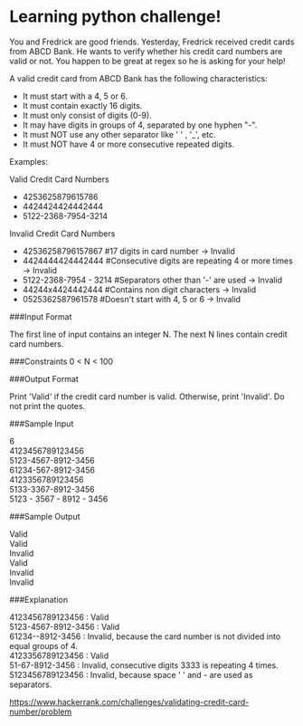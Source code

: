 # Learning python challenge!

You and Fredrick are good friends. Yesterday, Fredrick received  credit cards from ABCD Bank. He wants to verify whether his credit card numbers are valid or not. You happen to be great at regex so he is asking for your help!

A valid credit card from ABCD Bank has the following characteristics:

- It must start with a 4, 5 or 6.
- It must contain exactly 16 digits.
- It must only consist of digits (0-9).
- It may have digits in groups of 4, separated by one hyphen "-".
- It must NOT use any other separator like ' ' , '_', etc.
- It must NOT have 4 or more consecutive repeated digits.

Examples:

Valid Credit Card Numbers

- 4253625879615786
- 4424424424442444
- 5122-2368-7954-3214

Invalid Credit Card Numbers

- 42536258796157867       #17 digits in card number → Invalid
- 4424444424442444        #Consecutive digits are repeating 4 or more times → Invalid
- 5122-2368-7954 - 3214   #Separators other than '-' are used → Invalid
- 44244x4424442444        #Contains non digit characters → Invalid
- 0525362587961578        #Doesn't start with 4, 5 or 6 → Invalid

###Input Format

The first line of input contains an integer N.
The next N lines contain credit card numbers.

###Constraints
0 < N < 100

###Output Format

Print 'Valid' if the credit card number is valid. Otherwise, print 'Invalid'. Do not print the quotes.

###Sample Input

6\
4123456789123456\
5123-4567-8912-3456\
61234-567-8912-3456\
4123356789123456\
5133-3367-8912-3456\
5123 - 3567 - 8912 - 3456

###Sample Output

Valid\
Valid\
Invalid\
Valid\
Invalid\
Invalid

###Explanation

4123456789123456 : Valid\
5123-4567-8912-3456 : Valid\
61234--8912-3456 : Invalid, because the card number is not divided into equal groups of 4.\
4123356789123456 : Valid\
51-67-8912-3456 : Invalid, consecutive digits 3333 is repeating 4 times.\
5123456789123456 : Invalid, because space '  ' and - are used as separators.

https://www.hackerrank.com/challenges/validating-credit-card-number/problem